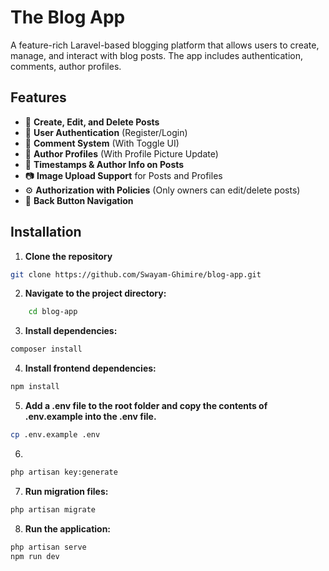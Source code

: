 # The Blog App

A feature-rich Laravel-based blogging platform that allows users to create, manage, and interact with blog posts. The app includes authentication, comments, author profiles.

## Features

- 📝 **Create, Edit, and Delete Posts**  
- 🔐 **User Authentication** (Register/Login)  
- 💬 **Comment System** (With Toggle UI)  
- 👤 **Author Profiles** (With Profile Picture Update)  
- 📅 **Timestamps & Author Info on Posts**  
- 📷 **Image Upload Support** for Posts and Profiles   
- ⚙️ **Authorization with Policies** (Only owners can edit/delete posts)  
- 🔄 **Back Button Navigation**  

## Installation

1. **Clone the repository**  
```sh
git clone https://github.com/Swayam-Ghimire/blog-app.git
```

2. **Navigate to the project directory:**
```sh 
    cd blog-app
```
3. **Install dependencies:**
```sh
composer install
```

4. **Install frontend dependencies:**
```sh
npm install
```
5. **Add a .env file to the root folder and copy the contents of .env.example into the .env file.**
```sh
cp .env.example .env
```

6. 
```sh 
php artisan key:generate
```
7. **Run migration files:**
```sh
php artisan migrate
```
8. **Run the application:**
```sh
php artisan serve
npm run dev
```
